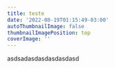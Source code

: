 ```yaml
---
title: teste
date: '2022-08-19T01:15:49-03:00'
autoThumbnailImage: false
thumbnailImagePosition: top
coverImage: ''
---
```

asdsadasdasdasdasdasd
